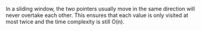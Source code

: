  In a sliding window, the two pointers usually move in the same direction will never overtake each other. This ensures that each value is only visited at most twice and the time complexity is still O(n).